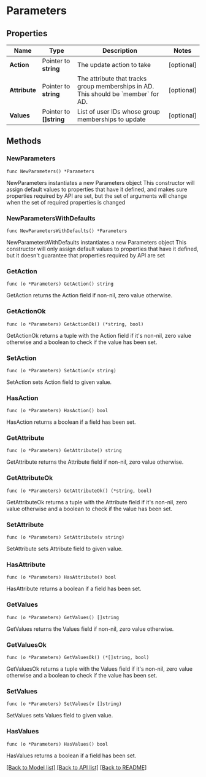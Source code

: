 # Parameters

## Properties

Name | Type | Description | Notes
------------ | ------------- | ------------- | -------------
**Action** | Pointer to **string** | The update action to take | [optional] 
**Attribute** | Pointer to **string** | The attribute that tracks group memberships in AD. This should be &#x60;member&#x60; for AD. | [optional] 
**Values** | Pointer to **[]string** | List of user IDs whose group memberships to update | [optional] 

## Methods

### NewParameters

`func NewParameters() *Parameters`

NewParameters instantiates a new Parameters object
This constructor will assign default values to properties that have it defined,
and makes sure properties required by API are set, but the set of arguments
will change when the set of required properties is changed

### NewParametersWithDefaults

`func NewParametersWithDefaults() *Parameters`

NewParametersWithDefaults instantiates a new Parameters object
This constructor will only assign default values to properties that have it defined,
but it doesn't guarantee that properties required by API are set

### GetAction

`func (o *Parameters) GetAction() string`

GetAction returns the Action field if non-nil, zero value otherwise.

### GetActionOk

`func (o *Parameters) GetActionOk() (*string, bool)`

GetActionOk returns a tuple with the Action field if it's non-nil, zero value otherwise
and a boolean to check if the value has been set.

### SetAction

`func (o *Parameters) SetAction(v string)`

SetAction sets Action field to given value.

### HasAction

`func (o *Parameters) HasAction() bool`

HasAction returns a boolean if a field has been set.

### GetAttribute

`func (o *Parameters) GetAttribute() string`

GetAttribute returns the Attribute field if non-nil, zero value otherwise.

### GetAttributeOk

`func (o *Parameters) GetAttributeOk() (*string, bool)`

GetAttributeOk returns a tuple with the Attribute field if it's non-nil, zero value otherwise
and a boolean to check if the value has been set.

### SetAttribute

`func (o *Parameters) SetAttribute(v string)`

SetAttribute sets Attribute field to given value.

### HasAttribute

`func (o *Parameters) HasAttribute() bool`

HasAttribute returns a boolean if a field has been set.

### GetValues

`func (o *Parameters) GetValues() []string`

GetValues returns the Values field if non-nil, zero value otherwise.

### GetValuesOk

`func (o *Parameters) GetValuesOk() (*[]string, bool)`

GetValuesOk returns a tuple with the Values field if it's non-nil, zero value otherwise
and a boolean to check if the value has been set.

### SetValues

`func (o *Parameters) SetValues(v []string)`

SetValues sets Values field to given value.

### HasValues

`func (o *Parameters) HasValues() bool`

HasValues returns a boolean if a field has been set.


[[Back to Model list]](../README.md#documentation-for-models) [[Back to API list]](../README.md#documentation-for-api-endpoints) [[Back to README]](../README.md)


